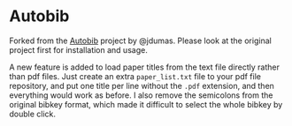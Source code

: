Autobib
=======

Forked from the [Autobib](https://github.com/jdumas/autobib) project by @jdumas. Please look at the original project first for installation and usage.



A new feature is added to load paper titles from the text file directly rather than pdf files. Just create an extra `paper_list.txt` file to your pdf file repository, and put one title per line without the `.pdf` extension, and then everything would work as before. I also remove the semicolons from the original bibkey format, which made it difficult to select the whole bibkey by double click.

